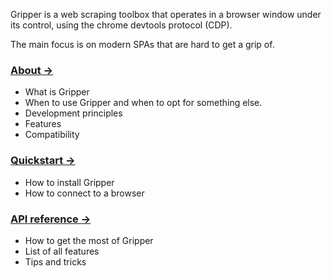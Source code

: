 Gripper is a web scraping toolbox that operates in a browser window under its control,
using the chrome devtools protocol (CDP).

The main focus is on modern SPAs that are hard to get a grip of.

### [About →](about.md)
- What is Gripper
- When to use Gripper and when to opt for something else.
- Development principles
- Features
- Compatibility

### [Quickstart →](quickstart.md)
- How to install Gripper
- How to connect to a browser

### [API reference →](features.md)
- How to get the most of Gripper
- List of all features
- Tips and tricks